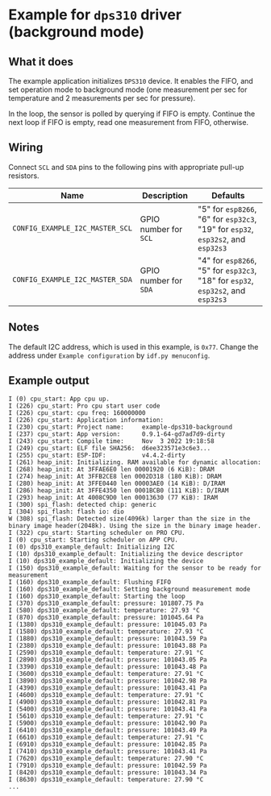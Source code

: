 # Example for `dps310` driver (background mode)

## What it does

The example application initializes `DPS310` device. It enables the FIFO, and
set operation mode to background mode (one measurement per sec for temperature
and 2 measurements per sec for pressure).

In the loop, the sensor is polled by querying if FIFO is empty. Continue the
next loop if FIFO is empty, read one measurement from FIFO, otherwise.

## Wiring

Connect `SCL` and `SDA` pins to the following pins with appropriate pull-up
resistors.

| Name | Description | Defaults |
|------|-------------|----------|
| `CONFIG_EXAMPLE_I2C_MASTER_SCL` | GPIO number for `SCL` | "5" for `esp8266`, "6" for `esp32c3`, "19" for `esp32`, `esp32s2`, and `esp32s3` |
| `CONFIG_EXAMPLE_I2C_MASTER_SDA` | GPIO number for `SDA` | "4" for `esp8266`, "5" for `esp32c3`, "18" for `esp32`, `esp32s2`, and `esp32s3` |

## Notes

The default I2C address, which is used in this example, is `0x77`. Change the
address under `Example configuration` by `idf.py menuconfig`.

## Example output

```console
I (0) cpu_start: App cpu up.
I (226) cpu_start: Pro cpu start user code
I (226) cpu_start: cpu freq: 160000000
I (226) cpu_start: Application information:
I (230) cpu_start: Project name:     example-dps310-background
I (237) cpu_start: App version:      0.9.1-64-gd7ad7d9-dirty
I (243) cpu_start: Compile time:     Nov  3 2022 19:18:58
I (249) cpu_start: ELF file SHA256:  d6ee323571e3c6e3...
I (255) cpu_start: ESP-IDF:          v4.4.2-dirty
I (261) heap_init: Initializing. RAM available for dynamic allocation:
I (268) heap_init: At 3FFAE6E0 len 00001920 (6 KiB): DRAM
I (274) heap_init: At 3FFB2CE8 len 0002D318 (180 KiB): DRAM
I (280) heap_init: At 3FFE0440 len 00003AE0 (14 KiB): D/IRAM
I (286) heap_init: At 3FFE4350 len 0001BCB0 (111 KiB): D/IRAM
I (293) heap_init: At 4008C9D0 len 00013630 (77 KiB): IRAM
I (300) spi_flash: detected chip: generic
I (304) spi_flash: flash io: dio
W (308) spi_flash: Detected size(4096k) larger than the size in the binary image header(2048k). Using the size in the binary image header.
I (322) cpu_start: Starting scheduler on PRO CPU.
I (0) cpu_start: Starting scheduler on APP CPU.
I (0) dps310_example_default: Initializing I2C
I (10) dps310_example_default: Initializing the device descriptor
I (10) dps310_example_default: Initializing the device
I (150) dps310_example_default: Waiting for the sensor to be ready for measurement
I (160) dps310_example_default: Flushing FIFO
I (160) dps310_example_default: Setting background measurement mode
I (160) dps310_example_default: Starting the loop
I (370) dps310_example_default: pressure: 101807.75 Pa
I (580) dps310_example_default: temperature: 27.93 °C
I (870) dps310_example_default: pressure: 101045.64 Pa
I (1380) dps310_example_default: pressure: 101045.03 Pa
I (1580) dps310_example_default: temperature: 27.93 °C
I (1880) dps310_example_default: pressure: 101043.59 Pa
I (2380) dps310_example_default: pressure: 101043.88 Pa
I (2590) dps310_example_default: temperature: 27.91 °C
I (2890) dps310_example_default: pressure: 101043.05 Pa
I (3390) dps310_example_default: pressure: 101043.48 Pa
I (3600) dps310_example_default: temperature: 27.91 °C
I (3890) dps310_example_default: pressure: 101042.98 Pa
I (4390) dps310_example_default: pressure: 101043.41 Pa
I (4600) dps310_example_default: temperature: 27.91 °C
I (4900) dps310_example_default: pressure: 101042.81 Pa
I (5400) dps310_example_default: pressure: 101043.41 Pa
I (5610) dps310_example_default: temperature: 27.91 °C
I (5900) dps310_example_default: pressure: 101042.90 Pa
I (6410) dps310_example_default: pressure: 101043.49 Pa
I (6610) dps310_example_default: temperature: 27.91 °C
I (6910) dps310_example_default: pressure: 101042.85 Pa
I (7410) dps310_example_default: pressure: 101043.41 Pa
I (7620) dps310_example_default: temperature: 27.90 °C
I (7910) dps310_example_default: pressure: 101042.59 Pa
I (8420) dps310_example_default: pressure: 101043.34 Pa
I (8630) dps310_example_default: temperature: 27.90 °C
...
```
